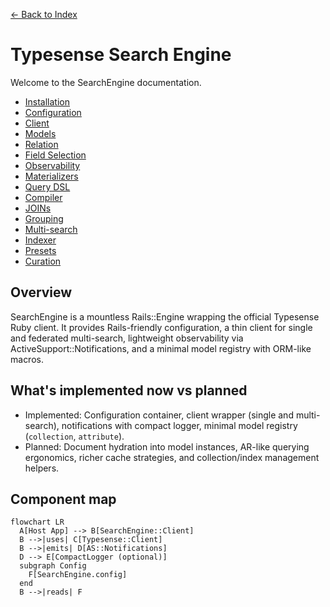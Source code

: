 [← Back to Index](./index.md)

# Typesense Search Engine

Welcome to the SearchEngine documentation.

- [Installation](./installation.md)
- [Configuration](./configuration.md)
- [Client](./client.md)
- [Models](./models.md)
- [Relation](./relation.md)
- [Field Selection](./field_selection.md)
- [Observability](./observability.md)
- [Materializers](./materializers.md)
- [Query DSL](./query_dsl.md)
- [Compiler](./compiler.md)
- [JOINs](./joins.md)
- [Grouping](./grouping.md)
- [Multi-search](./multi_search.md)
- [Indexer](./indexer.md)
- [Presets](./presets.md)
- [Curation](./curation.md)

## Overview

SearchEngine is a mountless Rails::Engine wrapping the official Typesense Ruby client. It provides Rails-friendly configuration, a thin client for single and federated multi-search, lightweight observability via ActiveSupport::Notifications, and a minimal model registry with ORM-like macros.

## What's implemented now vs planned

- Implemented: Configuration container, client wrapper (single and multi-search), notifications with compact logger, minimal model registry (`collection`, `attribute`).
- Planned: Document hydration into model instances, AR-like querying ergonomics, richer cache strategies, and collection/index management helpers.

## Component map

```mermaid
flowchart LR
  A[Host App] --> B[SearchEngine::Client]
  B -->|uses| C[Typesense::Client]
  B -->|emits| D[AS::Notifications]
  D --> E[CompactLogger (optional)]
  subgraph Config
    F[SearchEngine.config]
  end
  B -->|reads| F
```
